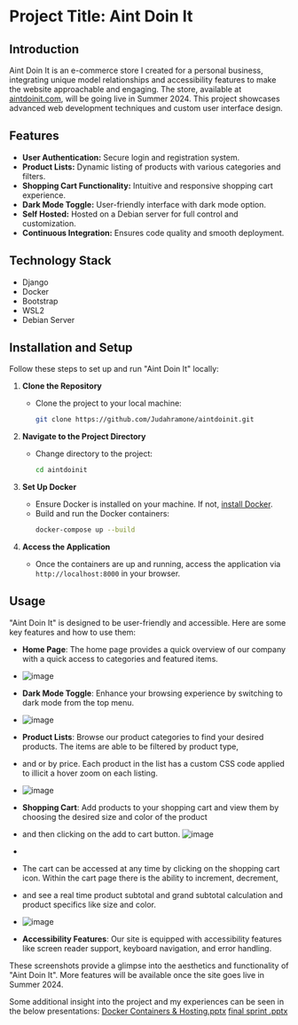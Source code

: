 # Project Title: Aint Doin It

## Introduction
Aint Doin It is an e-commerce store I created for a personal business, integrating unique model relationships and accessibility features to make the website approachable and engaging. 
The store, available at [aintdoinit.com](https://aintdoinit.com), will be going live in Summer 2024. This project showcases advanced web development techniques and custom user interface design.

## Features
- **User Authentication:** Secure login and registration system.
- **Product Lists:** Dynamic listing of products with various categories and filters.
- **Shopping Cart Functionality:** Intuitive and responsive shopping cart experience.
- **Dark Mode Toggle:** User-friendly interface with dark mode option.
- **Self Hosted:** Hosted on a Debian server for full control and customization.
- **Continuous Integration:** Ensures code quality and smooth deployment.

## Technology Stack
- Django
- Docker
- Bootstrap
- WSL2
- Debian Server

## Installation and Setup

Follow these steps to set up and run "Aint Doin It" locally:

1. **Clone the Repository**
   - Clone the project to your local machine:
     ```bash
     git clone https://github.com/Judahramone/aintdoinit.git
     ```

2. **Navigate to the Project Directory**
   - Change directory to the project:
     ```bash
     cd aintdoinit
     ```

3. **Set Up Docker**
   - Ensure Docker is installed on your machine. If not, [install Docker](https://docs.docker.com/get-docker/).
   - Build and run the Docker containers:
     ```bash
     docker-compose up --build
     ```

4. **Access the Application**
   - Once the containers are up and running, access the application via `http://localhost:8000` in your browser.
  
## Usage

"Aint Doin It" is designed to be user-friendly and accessible. Here are some key features and how to use them:

- **Home Page**: The home page provides a quick overview of our company with a quick access to categories and featured items.
- ![image](https://github.com/Judahramone/aintdoinit/assets/56743335/90074167-a874-4334-b379-10863b13ba54)

- **Dark Mode Toggle**: Enhance your browsing experience by switching to dark mode from the top menu.
- ![image](https://github.com/Judahramone/aintdoinit/assets/56743335/2d7258e9-7e98-4757-8829-b875559b147a)

- **Product Lists**: Browse our product categories to find your desired products. The items are able to be filtered by product type,
- and or by price. Each product in the list has a custom CSS code applied to illicit a hover zoom on each listing.
- ![image](https://github.com/Judahramone/aintdoinit/assets/56743335/536ae535-8083-483e-b682-db9828606479)


- **Shopping Cart**: Add products to your shopping cart and view them by choosing the desired size and color of the product
- and then clicking on the add to cart button.
![image](https://github.com/Judahramone/aintdoinit/assets/56743335/5c209c7f-210e-43f7-a803-2beea9d2a5ad)
-
- The cart can be accessed at any time by clicking on the shopping cart icon. Within the cart page there is the ability to increment, decrement,
- and see a real time product subtotal and grand subtotal calculation and product specifics like size and color.
- ![image](https://github.com/Judahramone/aintdoinit/assets/56743335/0e416391-9cad-416a-9d6f-1f6500811c56)



- **Accessibility Features**: Our site is equipped with accessibility features like screen reader support, keyboard navigation, and error handling.

These screenshots provide a glimpse into the aesthetics and functionality of "Aint Doin It". More features will be available once the site goes live in Summer 2024.

Some additional insight into the project and my experiences can be seen in the below presentations:
[Docker Containers & Hosting.pptx](https://github.com/Judahramone/aintdoinit/files/13813869/Docker.Containers.Hosting.pptx)
[final sprint .pptx](https://github.com/Judahramone/aintdoinit/files/13813872/final.sprint.pptx)


